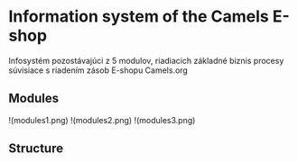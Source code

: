 # Information system of the Camels E-shop

Infosystém pozostávajúci z 5 modulov, riadiacich základné biznis procesy súvisiace s riadením zásob E-shopu Camels.org

## Modules

!(modules1.png)
!(modules2.png)
!(modules3.png)

## Structure

